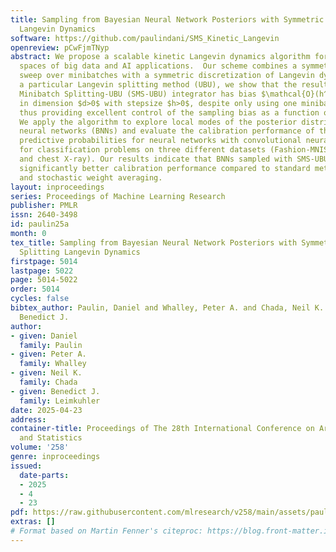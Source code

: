 ```yaml
---
title: Sampling from Bayesian Neural Network Posteriors with Symmetric Minibatch Splitting
  Langevin Dynamics
software: https://github.com/paulindani/SMS_Kinetic_Langevin
openreview: pCwFjmTNyp
abstract: We propose a scalable kinetic Langevin dynamics algorithm for sampling parameter
  spaces of big data and AI applications.  Our scheme combines a symmetric forward/backward
  sweep over minibatches with a symmetric discretization of Langevin dynamics. For
  a particular Langevin splitting method (UBU), we show that the resulting Symmetric
  Minibatch Splitting-UBU (SMS-UBU) integrator has bias $\mathcal{O}(h^2 d^{1/2})$
  in dimension $d>0$ with stepsize $h>0$, despite only using one minibatch per iteration,
  thus providing excellent control of the sampling bias as a function of the stepsize.
  We apply the algorithm to explore local modes of the posterior distribution of Bayesian
  neural networks (BNNs) and evaluate the calibration performance of the posterior
  predictive probabilities for neural networks with convolutional neural network architectures
  for classification problems on three different datasets (Fashion-MNIST, Celeb-A
  and chest X-ray). Our results indicate that BNNs sampled with SMS-UBU can offer
  significantly better calibration performance compared to standard methods of training
  and stochastic weight averaging.
layout: inproceedings
series: Proceedings of Machine Learning Research
publisher: PMLR
issn: 2640-3498
id: paulin25a
month: 0
tex_title: Sampling from Bayesian Neural Network Posteriors with Symmetric Minibatch
  Splitting Langevin Dynamics
firstpage: 5014
lastpage: 5022
page: 5014-5022
order: 5014
cycles: false
bibtex_author: Paulin, Daniel and Whalley, Peter A. and Chada, Neil K. and Leimkuhler,
  Benedict J.
author:
- given: Daniel
  family: Paulin
- given: Peter A.
  family: Whalley
- given: Neil K.
  family: Chada
- given: Benedict J.
  family: Leimkuhler
date: 2025-04-23
address:
container-title: Proceedings of The 28th International Conference on Artificial Intelligence
  and Statistics
volume: '258'
genre: inproceedings
issued:
  date-parts:
  - 2025
  - 4
  - 23
pdf: https://raw.githubusercontent.com/mlresearch/v258/main/assets/paulin25a/paulin25a.pdf
extras: []
# Format based on Martin Fenner's citeproc: https://blog.front-matter.io/posts/citeproc-yaml-for-bibliographies/
---
```


